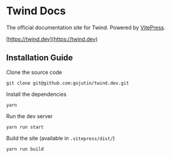 # Twind Docs

The official documentation site for Twind. Powered by [VitePress](https://vitepress.vuejs.org/).

[https://twind.dev](https://twind.dev)

## Installation Guide

Clone the source code

```
git clone git@github.com:gojutin/twind.dev.git
```

Install the dependencies

```
yarn
```

Run the dev server

```
yarn run start
```

Build the site (available in `.vitepress/dist/`)

```
yarn run build
```
